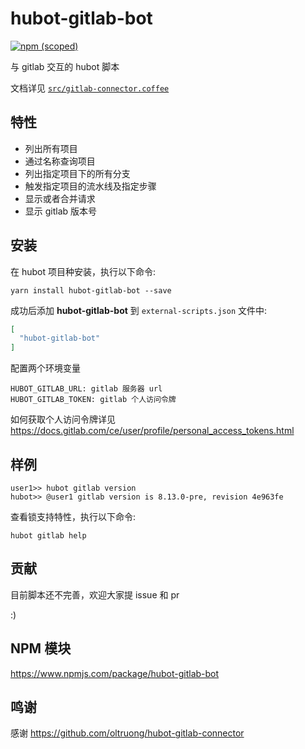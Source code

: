# hubot-gitlab-bot

[![npm (scoped)](https://img.shields.io/npm/v/hubot-gitlab-connector.svg)](https://www.npmjs.com/package/hubot-gitlab-bot)

与 gitlab 交互的 hubot 脚本

文档详见 [`src/gitlab-connector.coffee`](src/gitlab-connector.coffee)

## 特性
- 列出所有项目
- 通过名称查询项目
- 列出指定项目下的所有分支
- 触发指定项目的流水线及指定步骤
- 显示或者合并请求
- 显示 gitlab 版本号

## 安装

在 hubot 项目种安装，执行以下命令:

`yarn install hubot-gitlab-bot --save`

成功后添加 **hubot-gitlab-bot** 到 `external-scripts.json` 文件中:

```json
[
  "hubot-gitlab-bot"
]
```

配置两个环境变量
```
HUBOT_GITLAB_URL: gitlab 服务器 url
HUBOT_GITLAB_TOKEN: gitlab 个人访问令牌
```
如何获取个人访问令牌详见 <https://docs.gitlab.com/ce/user/profile/personal_access_tokens.html>

## 样例

```
user1>> hubot gitlab version
hubot>> @user1 gitlab version is 8.13.0-pre, revision 4e963fe
```

查看锁支持特性，执行以下命令:

```
hubot gitlab help
```

## 贡献

目前脚本还不完善，欢迎大家提 issue 和 pr

:)

## NPM 模块

https://www.npmjs.com/package/hubot-gitlab-bot


## 鸣谢

感谢 https://github.com/oltruong/hubot-gitlab-connector
